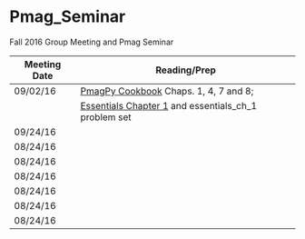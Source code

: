 # Pmag_Seminar
Fall 2016 Group Meeting and Pmag Seminar

| Meeting Date | Reading/Prep |
|--------------|--------------|
|09/02/16| [PmagPy Cookbook](https://earthref.org/PmagPy/cookbook/)	Chaps. 1, 4, 7 and 8;
| | [Essentials Chapter 1](https://earthref.org/MagIC/books/Tauxe/Essentials/WebBook3ch1.html) and essentials_ch_1 problem set| 
|09/24/16| |
|08/24/16| |
|08/24/16| |
|08/24/16| |
|08/24/16| |
|08/24/16| |
|08/24/16| |
